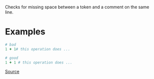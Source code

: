 
Checks for missing space between a token and a comment on the
same line.

# Examples

```ruby
# bad
1 + 1# this operation does ...

# good
1 + 1 # this operation does ...
```

[Source](http://www.rubydoc.info/gems/rubocop/RuboCop/Cop/Layout/SpaceBeforeComment)